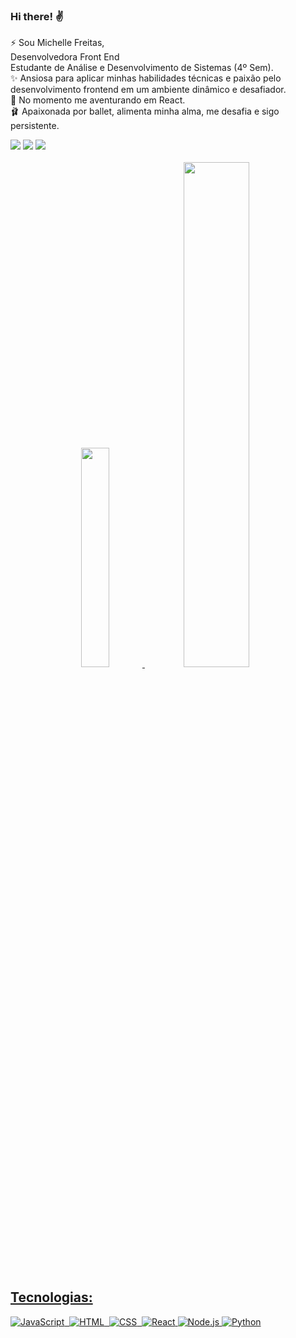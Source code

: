 ### Hi there! ✌️
 ⚡ Sou Michelle Freitas, <br>
 Desenvolvedora Front End <br>
 Estudante de Análise e Desenvolvimento de Sistemas (4º Sem).<br>
 ✨ Ansiosa para aplicar minhas habilidades técnicas e paixão pelo desenvolvimento frontend em um ambiente dinâmico e desafiador. <br>
 🚀 No momento me aventurando em React. <br>
 🩰 Apaixonada por ballet, alimenta minha alma, me desafia e sigo persistente.  <br>
 

 <div> 
  <a href = "https://michelle-freitas.vercel.app/" target="_blank"><img src="https://img.shields.io/badge/-Portfolio-%230077B5?style=for-the-badge&logo=portfolio&logoColor=white" target="_blank"></a>
  <a href="https://www.linkedin.com/in/michelle-afreitas/" target="_blank"><img src="https://img.shields.io/badge/-LinkedIn-%230077B5?style=for-the-badge&logo=linkedin&logoColor=white" target="_blank"></a> 
  <a href = "mailto:michelle.afreitas7@gmail.com" target="_blank"><img src="https://img.shields.io/badge/-Gmail-%23333?style=for-the-badge&logo=gmail&logoColor=white" target="_blank"></a>
</div>
<br>
<div align="center">
  <a href="https://github.com/Michelle-Freitas">
  <img width="30%" src="https://github-readme-stats.vercel.app/api/top-langs/?username=michelle-freitas&layout=compact&langs_count=7&theme=material-palenight"/>
  <img width="45.5%" src="https://github-readme-stats.vercel.app/api?username=michelle-freitas&theme=material-palenight&show_icons=true" />
</div>

  ## Tecnologias:
  
![JavaScript](https://img.shields.io/badge/-JavaScript-05122A?style=flat&logo=javascript)&nbsp;
![HTML](https://img.shields.io/badge/-HTML-05122A?style=flat&logo=HTML5)&nbsp;
![CSS](https://img.shields.io/badge/-CSS-05122A?style=flat&logo=CSS3&logoColor=1572B6)&nbsp;
![React](https://img.shields.io/badge/-React-05122A?style=flat&logo=react) 
![Node.js](https://img.shields.io/badge/-Node.js-05122A?style=flat&logo=node.js) 
![Python](https://img.shields.io/badge/-Python-05122A?style=flat&logo=python) 







<!---
Essa versão não atualiza
![Snake animation](https://raw.githubusercontent.com/Platane/snk/output/github-contribution-grid-snake.svg)

Antiga animação
![Snake animation](https://github.com/michelle-freitas/michelle-freitas/blob/output/github-contribution-grid-snake.svg)


--------------------------------
Item do repositorio 
https://github-readme-stats-sigma-five.vercel.app/api/pin/?username=michelle-freitas&theme=material-palenight&repo=HMTL5-CSS3-JS

--------------------------------
Michelle-Freitas/Michelle-Freitas is a ✨ special ✨ repository because its `README.md` (this file) appears on your GitHub profile.
You can click the Preview link to take a look at your changes.

Here are some ideas to get you started:
- 🔭 I’m currently working on ...
- 🌱 I’m currently learning ...
- 👯 I’m looking to collaborate on ...
- 🤔 I’m looking for help with ...
- 💬 Ask me about ...
- 📫 How to reach me: ...
- 😄 Pronouns: ...
- ⚡ Fun fact: ...

  <img width="45.5%" src="https://github-readme-stats.vercel.app/api?username=michelle-freitas&show_icons=true&theme=material-palenight&include_all_commits=true&count_private=true" />
-->

